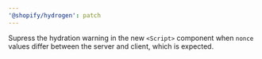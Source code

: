 ```yaml
---
'@shopify/hydrogen': patch
---
```


Supress the hydration warning in the new `<Script>` component when `nonce` values differ between the server and client, which is expected.
